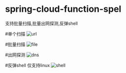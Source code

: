 # spring-cloud-function-spel

支持批量扫描,批量出网探测,反弹shell

#单个扫描
![url](https://user-images.githubusercontent.com/66425441/167052975-9fcce94b-643c-4d34-81c1-d3083b509dbd.jpg)

#批量扫描
![file](https://user-images.githubusercontent.com/66425441/167053502-fd5a846f-ba01-4232-b693-d80deb978d23.jpg)

#出网探测
![dns](https://user-images.githubusercontent.com/66425441/167053533-13e5f94e-a57e-4cf9-8775-c26e2830cd25.jpg)

#反弹shell
仅支持linux
![shell](https://user-images.githubusercontent.com/66425441/167053631-367a6a03-7e9d-4188-a76a-f39ac6fee19a.jpg)

